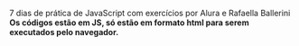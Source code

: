 7 dias de prática de JavaScript com exercícios por Alura e Rafaella Ballerini <br>
<strong>Os códigos estão em JS, só estão em formato html para serem executados pelo navegador.</strong>